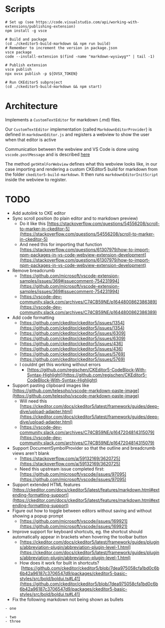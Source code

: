# Scripts

```
# Set up (see https://code.visualstudio.com/api/working-with-extensions/publishing-extension)
npm install -g vsce

# Build and package
(cd ./ckeditor5-build-markdown && npm run build)
# Remember to increment the version in package.json
vsce package
code --install-extension $(find -name "markdown-wysiwyg*" | tail -1)

# Publish extension
vsce publish
npx ovsx publish -p ${OVSX_TOKEN}

# Run CKEditor5 subproject
(cd ./ckeditor5-build-markdown && npm start)
```

# Architecture

Implements a `CustomTextEditor` for markdown (.md) files.

Our `CustomTextEditor` implementation (called `MarkdownEditorProvider`) is defined in `markdownEditor.js` and registers a webview to show the user when that editor is active

Communication between the webview and VS Code is done using `vscode.postMessage` and is described [here](https://code.visualstudio.com/api/extension-guides/custom-editors#custom-text-editor)

The method `getHtmlForWebview` defines what this webview looks like, in our case importing and rendering a custom CKEditor5 build for markdown from the folder `ckeditor5-build-markdown`. It then runs `markdownEditorInitScript` inside the webview to register.

# TODO

- Add autolink to CKE editor
- Sync scroll position (to plain editor and to markdown preview)
  - Do it like this [https://stackoverflow.com/questions/54556208/scroll-to-marker-in-ckeditor-5](https://stackoverflow.com/questions/54556208/scroll-to-marker-in-ckeditor-5)
  - And need this for importing that function [https://stackoverflow.com/questions/61307979/how-to-import-npm-packages-in-vs-code-webview-extension-development](https://stackoverflow.com/questions/61307979/how-to-import-npm-packages-in-vs-code-webview-extension-development)
- Remove breadcrumb
  - [https://github.com/microsoft/vscode-extension-samples/issues/369#issuecomment-754231994](https://github.com/microsoft/vscode-extension-samples/issues/369#issuecomment-754231994)
  - [https://vscode-dev-community.slack.com/archives/C74CB59NE/p1644800862386389](https://vscode-dev-community.slack.com/archives/C74CB59NE/p1644800862386389)
- Add code formatting
  - [https://github.com/ckeditor/ckeditor5/issues/1354](https://github.com/ckeditor/ckeditor5/issues/1354)
  - [https://github.com/ckeditor/ckeditor5/issues/6309](https://github.com/ckeditor/ckeditor5/issues/6309)
  - [https://github.com/ckeditor/ckeditor5/issues/436](https://github.com/ckeditor/ckeditor5/issues/436)
  - [https://github.com/ckeditor/ckeditor5/issues/5769](https://github.com/ckeditor/ckeditor5/issues/5769)
  - I couldnt get this working without errors
    - [https://github.com/regischen/CKEditor5-CodeBlock-With-Syntax-Highlight](https://github.com/regischen/CKEditor5-CodeBlock-With-Syntax-Highlight)
- Support pasting clipboard images like [https://github.com/telesoho/vscode-markdown-paste-image](https://github.com/telesoho/vscode-markdown-paste-image)
  - Will need this [https://ckeditor.com/docs/ckeditor5/latest/framework/guides/deep-dive/upload-adapter.html](https://ckeditor.com/docs/ckeditor5/latest/framework/guides/deep-dive/upload-adapter.html)
  - [https://vscode-dev-community.slack.com/archives/C74CB59NE/p1647204814315079](https://vscode-dev-community.slack.com/archives/C74CB59NE/p1647204814315079)
- Support DocumentSymbolProvider so that the outline and breadcrumb views aren't blank
  - [https://stackoverflow.com/a/59132169/3620725](https://stackoverflow.com/a/59132169/3620725)
  - Need this upstream issue completed first: [https://github.com/microsoft/vscode/issues/97095](https://github.com/microsoft/vscode/issues/97095)
- Support extended HTML features [https://ckeditor.com/docs/ckeditor5/latest/features/markdown.html#extending-formatting-support](https://ckeditor.com/docs/ckeditor5/latest/features/markdown.html#extending-formatting-support)
- Figure out how to toggle between editors without saving and without showing a popup prompt
  - [https://github.com/microsoft/vscode/issues/169921](https://github.com/microsoft/vscode/issues/169921)
- Improve support for keyboard shortcuts, eg. the shortcut should automatically appear in brackets when hovering the toolbar button
  - [https://ckeditor.com/docs/ckeditor5/latest/framework/guides/plugins/abbreviation-plugin/abbreviation-plugin-level-1.html](https://ckeditor.com/docs/ckeditor5/latest/framework/guides/plugins/abbreviation-plugin/abbreviation-plugin-level-1.html)
  - How does it work for built in shortcuts?  [https://github.com/ckeditor/ckeditor5/blob/7dea975058cfa1bd0c6b6b42a96187c3706547d9/packages/ckeditor5-basic-styles/src/bold/boldui.ts#L41](https://github.com/ckeditor/ckeditor5/blob/7dea975058cfa1bd0c6b6b42a96187c3706547d9/packages/ckeditor5-basic-styles/src/bold/boldui.ts#L41)
- Fix the following markdown not being shown as bullets

```
- one

- two
- three
```
